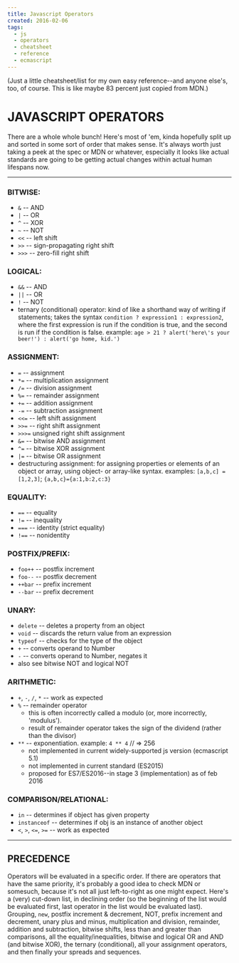 ```yaml
---
title: Javascript Operators
created: 2016-02-06
tags:
  - js
  - operators
  - cheatsheet
  - reference
  - ecmascript
---
```


(Just a little cheatsheet/list for my own easy reference--and anyone else's, too, of course.
This is like maybe 83 percent just copied from MDN.)

# JAVASCRIPT OPERATORS

There are a whole whole bunch! Here's most of 'em, kinda hopefully split up
and sorted in some sort of order that makes sense. It's always worth just
taking a peek at the spec or MDN or whatever, especially it looks like actual
standards are going to be getting actual changes within actual human lifespans
now.


--------


### BITWISE:

* `&` -- AND
* `|` -- OR
* `^` -- XOR
* `~` -- NOT
* `<<` -- left shift
* `>>` -- sign-propagating right shift
* `>>>` -- zero-fill right shift


### LOGICAL:

* `&&` -- AND
* `||` -- OR
* `!` -- NOT
* ternary (conditional) operator: kind of like a shorthand way of writing if statements;
  takes the syntax `condition ? expression1 : expression2`, where the first expression
  is run if the condition is true, and the second is run if the condition is false. example:
  `age > 21 ? alert('here\'s your beer!') : alert('go home, kid.')`


### ASSIGNMENT:

* `=` -- assignment
* `*=` -- multiplication assignment
* `/=` -- division assignment
* `%=` -- remainder assignment
* `+=` -- addition assignment
* `-=` -- subtraction assignment
* `<<=` -- left shift assignment
* `>>=` -- right shift assignment
* `>>>=` unsigned right shift assignment
* `&=` -- bitwise AND assignment
* `^=` -- bitwise XOR assignment
* `|=` -- bitwise OR assignment
* destructuring assignment: for assigning properties or elements of an object or array,
  using object- or array-like syntax. examples: `[a,b,c] = [1,2,3]`; `{a,b,c}={a:1,b:2,c:3}`


### EQUALITY:

* `==` -- equality
* `!=` -- inequality
* `===` -- identity (strict equality)
* `!==` -- nonidentity


### POSTFIX/PREFIX:

* `foo++` -- postfix increment
* `foo--` -- postfix decrement
* `++bar` -- prefix increment
* `--bar` -- prefix decrement


### UNARY:

* `delete` -- deletes a property from an object
* `void` -- discards the return value from an expression
* `typeof` -- checks for the type of the object
* `+` -- converts operand to Number
* `-` -- converts operand to Number, negates it
* also see bitwise NOT and logical NOT


### ARITHMETIC:

* `+`, `-`, `/`, `*` -- work as expected
* `%` -- remainder operator
  * this is often incorrectly called a modulo (or, more incorrectly, 'modulus').
  * result of remainder operator takes the sign of the dividend (rather than the divisor)
* `**` -- exponentiation. example: `4 ** 4` // => 256
  * not implemented in current widely-supported js version (ecmascript 5.1)
  * not implemented in current standard (ES2015)
  * proposed for ES7/ES2016--in stage 3 (implementation) as of feb 2016


### COMPARISON/RELATIONAL:

* `in` -- determines if object has given property
* `instanceof` -- determines if obj is an instance of another object
* `<`, `>`, `<=`, `>=` -- work as expected


--------


## PRECEDENCE

Operators will be evaluated in a specific order. If there are operators that
have the same priority, it's probably a good idea to check MDN or somesuch,
because it's not all just left-to-right as one might expect. Here's a (very)
cut-down list, in declining order (so the beginning of the list would be
evaluated first, last operator in the list would be evaluated last).
Grouping, `new`, postfix increment & decrement, NOT, prefix increment and
decrement, unary plus and minus, multiplication and division, remainder, addition
and subtraction, bitwise shifts, less than and greater than comparisons, all the
equality/inequalities, bitwise and logical OR and AND (and bitwise XOR), the
ternary (conditional), all your assignment operators, and then finally your
spreads and sequences.
